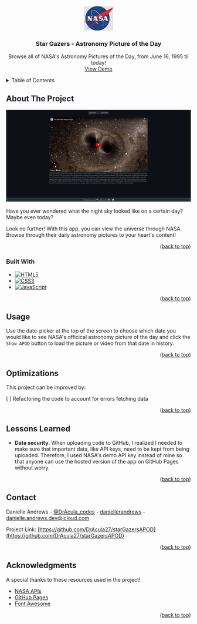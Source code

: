<!-- Improved compatibility of back to top link: See: https://github.com/othneildrew/Best-README-Template/pull/73 -->

<a name="readme-top"></a>

<!-- PROJECT LOGO -->
<br />
<div align="center">
  <a href="https://nasa.gov/">
    <img src="./nasa_logo.jpg" alt="Logo" width="80" />
  </a>

  <h3 align="center">Star Gazers - Astronomy Picture of the Day</h3>

  <p align="center">
    Browse all of NASA's Astronomy Pictures of the Day, from June 16, 1995 til today!
    <br />
    <a href="https://dracula27.github.io/starGazersAPOD/">View Demo</a>
</div>

<!-- TABLE OF CONTENTS -->
<details>
  <summary>Table of Contents</summary>
  <ol>
    <li>
      <a href="#about-the-project">About The Project</a>
      <ul>
        <li><a href="#built-with">Built With</a></li>
      </ul>
    </li>
    <li><a href="#usage">Usage</a></li>
    <li><a href="#optimizations">Optimizations</a></li>
    <li><a href="#lessons-learned">Lessons Learned</a></li>
    <li><a href="#contact">Contact</a></li>
    <li><a href="#acknowledgments">Acknowledgments</a></li>
  </ol>
</details>

<!-- ABOUT THE PROJECT -->

## About The Project

[![Star Gazers APOD Screen Shot](./screenshot.PNG)](https://dracula27.github.io/starGazersAPOD/)

Have you ever wondered what the night sky looked like on a certain day? Maybe even today?

Look no further! With this app, you can view the universe through NASA. Browse through their daily astronomy pictures to your heart's content!

<p align="right">(<a href="#readme-top">back to top</a>)</p>

### Built With

- [![HTML5](https://camo.githubusercontent.com/47e36c9392fe351ab98a0324ca2cb710782731d5a56f71ffe7c68130a1ddc34f/68747470733a2f2f696d672e736869656c64732e696f2f7374617469632f76313f6c6162656c3d253743266d6573736167653d48544d4c3526636f6c6f723d323335353566267374796c653d706c6173746963266c6f676f3d68746d6c35)](https://html.spec.whatwg.org/)
- [![CSS3](https://camo.githubusercontent.com/de7f9b7e6e26494153157774db679bba3320e333f8279e98986893d490293732/68747470733a2f2f696d672e736869656c64732e696f2f7374617469632f76313f6c6162656c3d253743266d6573736167653d4353533326636f6c6f723d323835663635267374796c653d706c6173746963266c6f676f3d63737333)](https://www.w3.org/Style/CSS/#specs)
- [![JavaScript](https://camo.githubusercontent.com/201c697f87bb2a25af48ccc954f0a3c27409421b3e887b7b8e486222e6c1c6b8/68747470733a2f2f696d672e736869656c64732e696f2f7374617469632f76313f6c6162656c3d253743266d6573736167653d4a41564153435249505426636f6c6f723d336337663564267374796c653d706c6173746963266c6f676f3d6a617661736372697074)](https://tc39.es/ecma262/)

<p align="right">(<a href="#readme-top">back to top</a>)</p>

<!-- USAGE -->

## Usage

Use the date-picker at the top of the screen to choose which date you would like to see NASA's officical astronomy picture of the day and click the `Show APOD` button to load the picture or video from that date in history.

<p align="right">(<a href="#readme-top">back to top</a>)</p>

<!-- OPTIMIZATIONs -->

## Optimizations

This project can be improved by:

[ ] Refactoring the code to account for errors fetching data

<p align="right">(<a href="#readme-top">back to top</a>)</p>

<!-- LESSONS LEARNED -->

## Lessons Learned

- **Data security.** When uploading code to GitHub, I realized I needed to make sure that important data, like API keys, need to be kept from being uploaded. Therefore, I used NASA's demo API key instead of mine so that anyone can use the hosted version of the app on GitHub Pages without worry.

<p align="right">(<a href="#readme-top">back to top</a>)</p>

<!-- CONTACT -->

## Contact

Danielle Andrews - [@DrAcula_codes](https://twitter.com/DrAcula_codes 'Twitter/X') - [daniellerandrews](https://www.linkedin.com/in/daniellerandrews 'LinkedIn') - danielle.andrews.dev@icloud.com

Project Link: [https://github.com/DrAcula27/starGazersAPOD](https://github.com/DrAcula27/starGazersAPOD)

<p align="right">(<a href="#readme-top">back to top</a>)</p>

<!-- ACKNOWLEDGMENTS -->

## Acknowledgments

A special thanks to these resources used in the project!

- [NASA APIs](https://api.nasa.gov)
- [GitHub Pages](https://pages.github.com)
- [Font Awesome](https://fontawesome.com)

<p align="right">(<a href="#readme-top">back to top</a>)</p>

